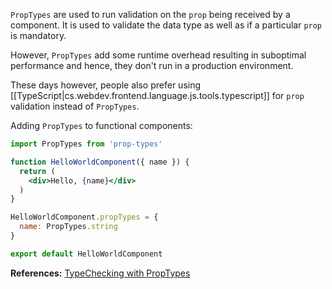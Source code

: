 
`PropTypes` are used to run validation on the `prop` being received by a component. It is used to validate the data type as well as if a particular `prop` is mandatory.

However, `PropTypes` add some runtime overhead resulting in suboptimal performance and hence, they don't run in a production environment.

These days however, people also prefer using [[TypeScript|cs.webdev.frontend.language.js.tools.typescript]] for `prop` validation instead of `PropTypes`.

Adding `PropTypes` to functional components:

```jsx
import PropTypes from 'prop-types'

function HelloWorldComponent({ name }) {
  return (
    <div>Hello, {name}</div>
  )
}

HelloWorldComponent.propTypes = {
  name: PropTypes.string
}

export default HelloWorldComponent
```

**References:**
[TypeChecking with PropTypes](https://reactjs.org/docs/typechecking-with-proptypes.html)
